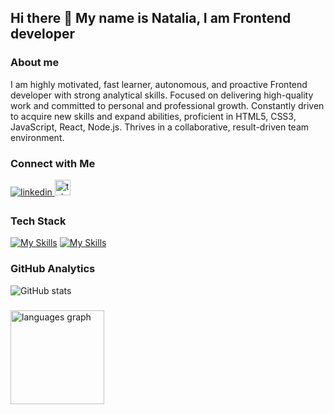 ## Hi there 👋 My name is Natalia, I am Frontend developer

### About me

I am highly motivated, fast learner, autonomous, and proactive Frontend developer with strong analytical skills. Focused on delivering high-quality work and committed to personal and professional growth. Constantly driven to acquire new skills and expand abilities, proficient in HTML5, CSS3, JavaScript, React, Node.js. Thrives in a collaborative, result-driven team environment.

### Connect with Me

<a href="https://linkedin.com/in/https://linkedin.com/in/natalia-yarema" target="_blank">
<img src=https://img.shields.io/badge/linkedin-%231E77B5.svg?&style=for-the-badge&logo=linkedin&logoColor=white alt=linkedin style="margin-bottom: 5px;" />
</a> <a href="http://t.me/Nataliya_Yarema" target="_blank">
    <img src="https://img.shields.io/static/v1?message=Telegram&logo=telegram&label=&color=2CA5E0&logoColor=white&labelColor=&style=for-the-badge" height="25" alt="telegram logo"  />
  </a>

### Tech Stack


[![My Skills](https://skillicons.dev/icons?i=js,html,css,react,redux,git,github,nodejs,vite,mongodb,vercel,vscode)](https://skillicons.dev)
[![My Skills](https://skillicons.dev/icons?i=emotion,styledcomponents,bootstrap,materialui,figma)](https://skillicons.dev)

### GitHub Analytics


![ GitHub stats](https://github-readme-stats.vercel.app/api?username=YaremaNatalia&show_icons=true&theme=radical)


###

<div align="left">

  <img src="https://github-readme-stats.vercel.app/api/top-langs?username=YaremaNatalia&locale=en&hide_title=false&layout=compact&card_width=320&langs_count=5&theme=dracula&hide_border=false&order=2" height="150" alt="languages graph"  />
</div>

###
